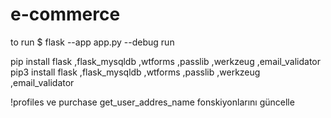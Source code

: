 # e-commerce
to run
$ flask --app app.py --debug run




pip install flask ,flask_mysqldb ,wtforms ,passlib ,werkzeug ,email_validator
pip3 install flask ,flask_mysqldb ,wtforms ,passlib ,werkzeug ,email_validator

!profiles ve purchase get_user_addres_name  fonskiyonlarını güncelle
